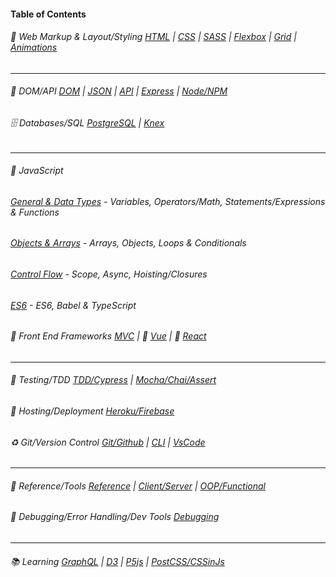 #### Table of Contents

###### :large_blue_diamond: Web Markup & Layout/Styling [HTML](https://github.com/bencasalino/Knowledge/wiki/html) |  [CSS](https://github.com/bencasalino/Knowledge/wiki/css) |  [SASS](https://github.com/bencasalino/Knowledge/wiki/sass) | [Flexbox](https://github.com/bencasalino/Knowledge/wiki/flexbox) | [Grid](https://github.com/bencasalino/Knowledge/wiki/grid) |  [Animations](https://github.com/bencasalino/Knowledge/wiki/animations)

***

######  :beginner: DOM/API [DOM](https://github.com/bencasalino/Knowledge/wiki/dom) | [JSON](https://github.com/bencasalino/Knowledge/wiki/json) | [API](https://github.com/bencasalino/Knowledge/wiki/api) | [Express](https://github.com/bencasalino/Knowledge/wiki/express) | [Node/NPM](https://github.com/bencasalino/Knowledge/wiki/node)

######  :file_cabinet: Databases/SQL [PostgreSQL](https://github.com/bencasalino/Knowledge/wiki/PostgreSQL) | [Knex](https://github.com/bencasalino/Knowledge/wiki/knex)

 ***

###### :large_orange_diamond: JavaScript

 ###### [General & Data Types](https://github.com/bencasalino/Knowledge/wiki/js1) - Variables, Operators/Math, Statements/Expressions & Functions

 ######  [Objects & Arrays](https://github.com/bencasalino/Knowledge/wiki/js2) - Arrays, Objects, Loops & Conditionals

 ######  [Control Flow](https://github.com/bencasalino/Knowledge/wiki/control-flow) - Scope, Async, Hoisting/Closures

 ###### [ES6](https://github.com/bencasalino/Knowledge/wiki/es6) -  ES6, Babel & TypeScript

######  :small_orange_diamond: Front End Frameworks [MVC](https://github.com/bencasalino/Knowledge/wiki/mvc) | :green_book: [Vue](https://github.com/bencasalino/Knowledge/wiki/vue) |  :blue_book: [React](https://github.com/bencasalino/Knowledge/wiki/react)

***

###### :vertical_traffic_light: Testing/TDD [TDD/Cypress](https://github.com/bencasalino/Knowledge/wiki/tdd-cypress) | [Mocha/Chai/Assert](https://github.com/bencasalino/Knowledge/wiki/mocha-chai-assert)

###### :rocket: Hosting/Deployment [Heroku/Firebase](https://github.com/bencasalino/Knowledge/wiki/hosting)

###### :recycle: Git/Version Control [Git/Github](https://github.com/bencasalino/Knowledge/wiki/git) | [CLI](https://github.com/bencasalino/Knowledge/wiki/cli) | [VsCode](https://github.com/bencasalino/Knowledge/wiki/vscode)


***

###### :wrench: Reference/Tools [Reference](https://github.com/bencasalino/Knowledge/wiki/reference) | [Client/Server](https://github.com/bencasalino/Knowledge/wiki/decoupled) |  [OOP/Functional](https://github.com/bencasalino/Knowledge/wiki/patterns)

###### :construction: Debugging/Error Handling/Dev Tools [Debugging](https://github.com/bencasalino/Knowledge/wiki/debugging)

***

###### :books: Learning [GraphQL](https://github.com/bencasalino/Knowledge/wiki/graphql) | [D3](https://github.com/bencasalino/Knowledge/wiki/d3) | [P5js](https://github.com/bencasalino/Knowledge/wiki/p5js) | [PostCSS/CSSinJs](https://github.com/bencasalino/Knowledge/wiki/postcss)






